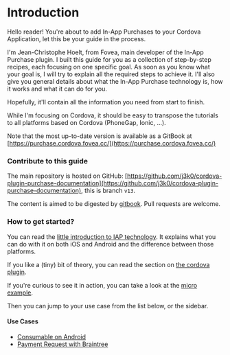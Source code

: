 # Introduction

Hello reader! You're about to add In-App Purchases to your Cordova Application, let this be your guide in the process.

I'm Jean-Christophe Hoelt, from Fovea, main developer of the In-App Purchase plugin. I built this guide for you as a collection of step-by-step recipes, each focusing on one specific goal. As soon as you know what your goal is, I will try to explain all the required steps to achieve it. I'll also give you general details about what the In-App Purchase technology is, how it works and what it can do for you.

Hopefully, it'll contain all the information you need from start to finish.

While I'm focusing on Cordova, it should be easy to transpose the tutorials to all platforms based on Cordova (PhoneGap, Ionic, ...).

Note that the most up-to-date version is available as a GitBook at [https://purchase.cordova.fovea.cc/](https://purchase.cordova.fovea.cc/)

### Contribute to this guide

The main repository is hosted on GitHub: [https://github.com/j3k0/cordova-plugin-purchase-documentation](https://github.com/j3k0/cordova-plugin-purchase-documentation), this is branch `v13`.

The content is aimed to be digested by [gitbook](https://gitbook.com). Pull requests are welcome.

### How to get started?

You can read the [little introduction to IAP technology](discover/generalities-about-iap-technology.md). It explains what you can do with it on both iOS and Android and the difference between those platforms.

If you like a (tiny) bit of theory, you can read the section on [the cordova plugin](discover/about-the-plugin.md).

If you're curious to see it in action, you can take a look at the [micro example](discover/micro-example.md).

Then you can jump to your use case from the list below, or the sidebar.

#### Use Cases

* [Consumable on Android](use-cases/consumable-on-android.md)
* [Payment Request with Braintree](use-cases/payment-braintree.md)

